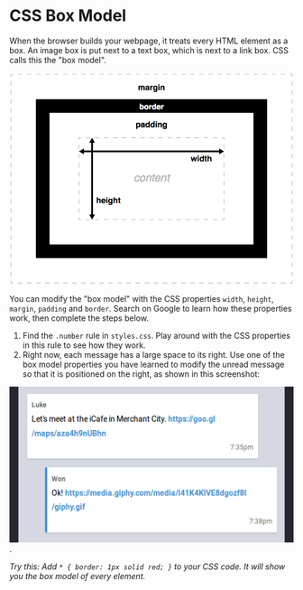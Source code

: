 # CSS Box Model

When the browser builds your webpage, it treats every HTML element as a box. An image box is put next to a text box, which is next to a link box. CSS calls this the "box model".

![Diagram of the CSS box model properties](/images/7-box-model.png)

You can modify the "box model" with the CSS properties `width`, `height`, `margin`, `padding` and `border`. Search on Google to learn how these properties work, then complete the steps below.

1. Find the `.number` rule in `styles.css`. Play around with the CSS properties in this rule to see how they work.
2. Right now, each message has a large space to its right. Use one of the box model properties you have learned to modify the unread message so that it is positioned on the right, as shown in this screenshot:

![Screenshot of expected positions of read nad unread messages](/images/7-position.png).

_Try this: Add `* { border: 1px solid red; }` to your CSS code. It will show you the box model of every element._
